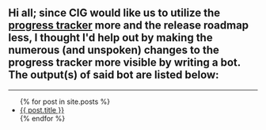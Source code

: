 <h2>Hi all; since CIG would like us to utilize the <a href="https://robertsspaceindustries.com/roadmap/progress-tracker/deliverables" target="_blank">progress tracker</a> more and the release roadmap less, I thought I'd help out by making the numerous (and unspoken) changes to the progress tracker more visible by writing a bot. The output(s) of said bot are listed below:</h2>
<hr/>
<ul>
  {% for post in site.posts %}
    <li>
      <a href="{{ post.url }}" target="_blank">{{ post.title }}</a>
    </li>
  {% endfor %}
</ul>
